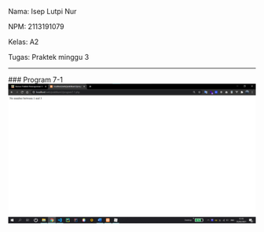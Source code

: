 Nama: Isep Lutpi Nur

NPM: 2113191079

Kelas: A2

Tugas: Praktek minggu 3

<hr>
### Program 7-1

<img src="image-20210225121638510.png">